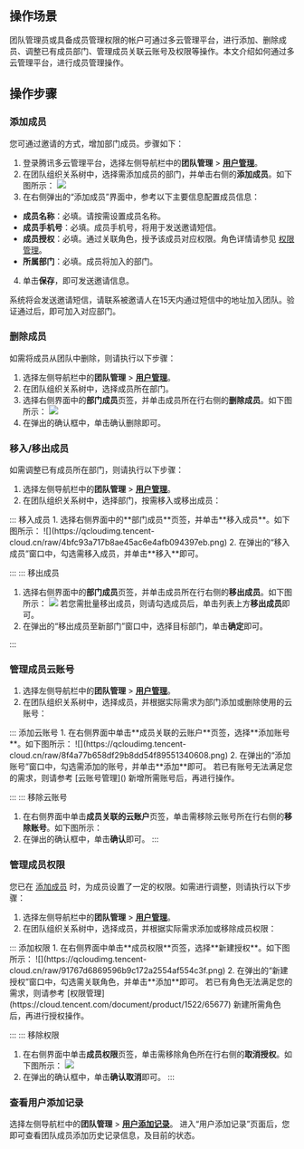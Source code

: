 ## 操作场景
团队管理员或具备成员管理权限的帐户可通过多云管理平台，进行添加、删除成员、调整已有成员部门、管理成员关联云账号及权限等操作。本文介绍如何通过多云管理平台，进行成员管理操作。

## 操作步骤

### 添加成员[](id:addMember)
您可通过邀请的方式，增加部门成员。步骤如下：

1. 登录腾讯多云管理平台，选择左侧导航栏中的**团队管理** > **[用户管理](https://cmp.tencent.cn/team)**。
2. 在团队组织关系树中，选择需添加成员的部门，并单击右侧的**添加成员**。如下图所示：
![](https://qcloudimg.tencent-cloud.cn/raw/de87b50110afe202a6d0be288b1fe430.png)
3. 在右侧弹出的“添加成员”界面中，参考以下主要信息配置成员信息：
 - **成员名称**：必填。请按需设置成员名称。
 - **成员手机号**：必填。成员手机号，将用于发送邀请短信。
 - **成员授权**：必填。通过关联角色，授予该成员对应权限。角色详情请参见 [权限管理](https://cloud.tencent.com/document/product/1522/65677)。
 - **所属部门**：必填。成员将加入的部门。
4. 单击**保存**，即可发送邀请信息。
<dx-alert infotype="explain" title="">
系统将会发送邀请短信，请联系被邀请人在15天内通过短信中的地址加入团队。验证通过后，即可加入对应部门。
</dx-alert>


### 删除成员
如需将成员从团队中删除，则请执行以下步骤：
1. 选择左侧导航栏中的**团队管理** > **[用户管理](https://cmp.tencent.cn/team)**。
2. 在团队组织关系树中，选择成员所在部门。
3. 选择右侧界面中的**部门成员**页签，并单击成员所在行右侧的**删除成员**。如下图所示：
![](https://qcloudimg.tencent-cloud.cn/raw/7320feed385843b2699ab12cdcb77ef3.png)
4. 在弹出的确认框中，单击确认删除即可。


### 移入/移出成员
如需调整已有成员所在部门，则请执行以下步骤：
1. 选择左侧导航栏中的**团队管理** > **[用户管理](https://cmp.tencent.cn/team)**。
2. 在团队组织关系树中，选择部门，按需移入或移出成员：
<dx-tabs>
::: 移入成员
 1. 选择右侧界面中的**部门成员**页签，并单击**移入成员**。如下图所示：
![](https://qcloudimg.tencent-cloud.cn/raw/4bfc93a717b8ae45ac6e4afb094397eb.png)
 2. 在弹出的“移入成员”窗口中，勾选需移入成员，并单击**移入**即可。
 
:::
::: 移出成员
 1. 选择右侧界面中的**部门成员**页签，并单击成员所在行右侧的**移出成员**。如下图所示：
![](https://qcloudimg.tencent-cloud.cn/raw/20899cade0d77365070001417d14c6fe.png)
若您需批量移出成员，则请勾选成员后，单击列表上方**移出成员**即可。
 2. 在弹出的“移出成员至新部门”窗口中，选择目标部门，单击**确定**即可。
 
:::
</dx-tabs>


### 管理成员云账号[](id:memberCloudAccounts)

1. 选择左侧导航栏中的**团队管理** > **[用户管理](https://cmp.tencent.cn/team)**。
2. 在团队组织关系树中，选择成员，并根据实际需求为部门添加或删除使用的云账号：
<dx-tabs>
::: 添加云账号
 1. 在右侧界面中单击**成员关联的云账户**页签，选择**添加账号**。如下图所示：
![](https://qcloudimg.tencent-cloud.cn/raw/8f4a77b658df29b8dd54f89551340608.png)
 2. 在弹出的“添加账号”窗口中，勾选需添加的账号，并单击**添加**即可。
若已有账号无法满足您的需求，则请参考 [云账号管理]() 新增所需账号后，再进行操作。

:::
::: 移除云账号
 1. 在右侧界面中单击**成员关联的云账户**页签，单击需移除云账号所在行右侧的**移除账号**。如下图所示：
 2. 在弹出的确认框中，单击**确认**即可。
:::
</dx-tabs>



### 管理成员权限

您已在 [添加成员](#addMember) 时，为成员设置了一定的权限。如需进行调整，则请执行以下步骤：

1. 选择左侧导航栏中的**团队管理** > **[用户管理](https://cmp.tencent.cn/team)**。
2. 在团队组织关系树中，选择成员，并根据实际需求添加或移除成员权限：
<dx-tabs>
::: 添加权限
 1. 在右侧界面中单击**成员权限**页签，选择**新建授权**。如下图所示：
![](https://qcloudimg.tencent-cloud.cn/raw/91767d6869596b9c172a2554af554c3f.png)
 2. 在弹出的“新建授权”窗口中，勾选需关联角色，并单击**添加**即可。
若已有角色无法满足您的需求，则请参考 [权限管理](https://cloud.tencent.com/document/product/1522/65677) 新建所需角色后，再进行授权操作。

:::
::: 移除权限
 1. 在右侧界面中单击**成员权限**页签，单击需移除角色所在行右侧的**取消授权**。如下图所示：
![](https://qcloudimg.tencent-cloud.cn/raw/47f7e85e4370812005cec28b6ac0fdf3.png)
 2. 在弹出的确认框中，单击**确认取消**即可。
:::
</dx-tabs>


### 查看用户添加记录
选择左侧导航栏中的**团队管理** > **[用户添加记录](https://cmp.tencent.cn/team/add-record)**。
进入“用户添加记录”页面后，您即可查看团队成员添加历史记录信息，及目前的状态。


